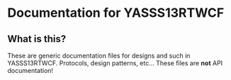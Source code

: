 # Documentation for YASSS13RTWCF
## What is this?

These are generic documentation files for designs and such in YASSS13RTWCF. Protocols, design patterns, etc... These files are **not** API documentation!
